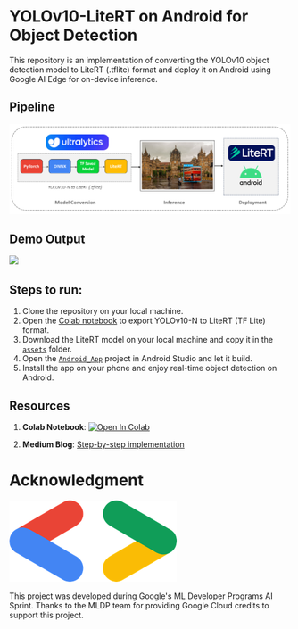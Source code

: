 # YOLOv10-LiteRT on Android for Object Detection
This repository is an implementation of converting the YOLOv10 object detection model to LiteRT (.tflite) format and deploy it on Android using Google AI Edge for on-device inference.


## Pipeline
<img src="https://github.com/NSTiwari/YOLOv10-LiteRT-Android/blob/main/assets/YOLOv10_LiteRT_Pipeline.png"/>


## Demo Output
<img src="https://github.com/NSTiwari/YOLOv10-LiteRT-Android/blob/main/assets/YOLOv10_LiteRT_Android.gif"/>


## Steps to run:

1. Clone the repository on your local machine.
2. Open the [Colab notebook](https://colab.research.google.com/github/NSTiwari/YOLOv10-LiteRT-Android/blob/main/YOLOv10_LiteRT.ipynb) to export YOLOv10-N to LiteRT (TF Lite) format.
3. Download the LiteRT model on your local machine and copy it in the [`assets`](https://github.com/NSTiwari/YOLOv10-LiteRT-Android/tree/main/Android_App/app/src/main/assets) folder.
4. Open the [`Android_App`](https://github.com/NSTiwari/YOLOv10-LiteRT-Android/tree/main/Android_App) project in Android Studio and let it build.
5. Install the app on your phone and enjoy real-time object detection on Android.


## Resources

1. **Colab Notebook**: 
   [![Open In Colab](https://colab.research.google.com/assets/colab-badge.svg)](https://colab.research.google.com/github/NSTiwari/YOLOv10-LiteRT-Android/blob/main/YOLOv10_LiteRT.ipynb)

2. **Medium Blog**: [Step-by-step implementation](https://medium.com/@tiwarinitin1999)
   

# Acknowledgment
<img src="https://github.com/NSTiwari/YOLOv10-LiteRT-Android/blob/main/assets/google.png">

This project was developed during Google's ML Developer Programs AI Sprint. Thanks to the MLDP team for providing Google Cloud credits to support this project.
